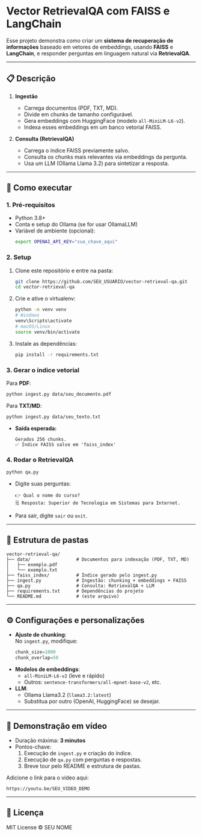 # Vector RetrievalQA com FAISS e LangChain

Esse projeto demonstra como criar um **sistema de recuperação de informações** baseado em vetores de embeddings, usando **FAISS** e **LangChain**, e responder perguntas em linguagem natural via **RetrievalQA**.

---

## 📋 Descrição

1. **Ingestão**  
   - Carrega documentos (PDF, TXT, MD).  
   - Divide em chunks de tamanho configurável.  
   - Gera embeddings com HuggingFace (modelo `all-MiniLM-L6-v2`).  
   - Indexa esses embeddings em um banco vetorial FAISS.

2. **Consulta (RetrievalQA)**  
   - Carrega o índice FAISS previamente salvo.  
   - Consulta os chunks mais relevantes via embeddings da pergunta.  
   - Usa um LLM (Ollama Llama 3.2) para sintetizar a resposta.

---

## 🚀 Como executar

### 1. Pré-requisitos

- Python 3.8+  
- Conta e setup do Ollama (se for usar OllamaLLM)  
- Variável de ambiente (opcional):  
  ```bash
  export OPENAI_API_KEY="sua_chave_aqui"
  ```

### 2. Setup

1. Clone este repositório e entre na pasta:  
   ```bash
   git clone https://github.com/SEU_USUARIO/vector-retrieval-qa.git
   cd vector-retrieval-qa
   ```

2. Crie e ative o virtualenv:  
   ```bash
   python -m venv venv
   # Windows
   venv\Scripts\activate
   # macOS/Linux
   source venv/bin/activate
   ```

3. Instale as dependências:  
   ```bash
   pip install -r requirements.txt
   ```

### 3. Gerar o índice vetorial

Para **PDF**:  
```bash
python ingest.py data/seu_documento.pdf
```

Para **TXT/MD**:  
```bash
python ingest.py data/seu_texto.txt
```

- **Saída esperada:**  
  ```
  Gerados 256 chunks.
  ✅ Índice FAISS salvo em 'faiss_index'
  ```

### 4. Rodar o RetrievalQA

```bash
python qa.py
```

- Digite suas perguntas:  
  ```
  👉 Qual o nome do curso?
  🗒️ Resposta: Superior de Tecnologia em Sistemas para Internet.
  ```

- Para sair, digite `sair` ou `exit`.

---

## 📁 Estrutura de pastas

```
vector-retrieval-qa/
├── data/                 # Documentos para indexação (PDF, TXT, MD)
│   ├── exemplo.pdf
│   └── exemplo.txt
├── faiss_index/          # Índice gerado pelo ingest.py
├── ingest.py             # Ingestão: chunking + embeddings + FAISS
├── qa.py                 # Consulta: RetrievalQA + LLM
├── requirements.txt      # Dependências do projeto
└── README.md             # (este arquivo)
```

---

## ⚙️ Configurações e personalizações

- **Ajuste de chunking**:  
  No `ingest.py`, modifique:
  ```python
  chunk_size=1000
  chunk_overlap=50
  ```
- **Modelos de embeddings**:  
  - `all-MiniLM-L6-v2` (leve e rápido)  
  - Outros: `sentence-transformers/all-mpnet-base-v2`, etc.
- **LLM**:  
  - Ollama Llama3.2 (`llama3.2:latest`)  
  - Substitua por outro (OpenAI, HuggingFace) se desejar.

---

## 🎥 Demonstração em vídeo

- Duração máxima: **3 minutos**  
- Pontos-chave:  
  1. Execução de `ingest.py` e criação do índice.  
  2. Execução de `qa.py` com perguntas e respostas.  
  3. Breve tour pelo README e estrutura de pastas.

Adicione o link para o vídeo aqui:  
```
https://youtu.be/SEU_VIDEO_DEMO
```

---

## 📄 Licença

MIT License © SEU NOME
